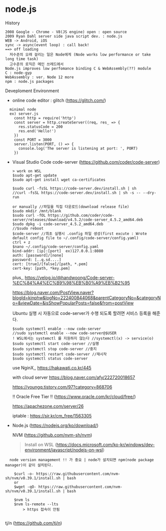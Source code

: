 # node.js

History
```
2008 Google - Chrome - V8(JS engine) open : open source
2009 Ryan Dahl server side java script dev. : node.js
WEB -> Android, iOS 
sync -> async(event loop) : call back!
==> off loading 
  저수준의 오래 걸리는 일은 Node에게 (Node works low performance or take long time task)
  고수준의 로직은 메인 쓰레드에서
Node.js improves low perfomance binding C & WebAssembly(??) module
C : node-gyp
WebAssembly : ver. Node 12 more
npm : node.js packages
```

Deveploment Environment
- online code editor : glitch (https://glitch.com/)
```
  minimal node
  ex) server.js
    const http = require('http')
    const server = http.createServer((req, res_ => {
      res.statusCode = 200
      res.end('Hello!')
    })
    const PORT = 3000
    server.listen(PORT, () => {
      console.log('The server is listening at port: ', PORT)
    })
  ```
  
- Visual Studio Code
  code-server (https://github.com/coder/code-server)
  ```
  > work on WSL
  $sudo apt-get update
  $sudo apt-get install wget ca-certificates
  
  $sudo curl -fsSL https://code-server.dev/install.sh | sh
  //curl -fsSL https://code-server.dev/install.sh | sh -s -- --dry-run
  
  or manually //파일을 직접 다운로드(download release file)
  $sudo mkdir /mnt/blank
  $sudo curl -fOL https://github.com/coder/code-server/releases/download/v4.5.2/code-server_4.5.2_amd64.deb
  $sudo dpkg -i code-server_4.5.2_amd64.deb
  //$sudo reboot
  $code-server //최초 실행시 .config 파일 생성(first excute : Wrote default config file to ~/.config/code-server/config.yaml)
  ctrl + z
  $nano ~/.config/code-server/config.yaml
  bind-addr: [ip]:[port]  ex)127.0.0.1:8080
  auth: [password]/[none]
  password: [..q.sd....]
  cert: [true]/[false]/[path, *.pem]
  cert-key: [path, *key.pem]
  ```
  plus,,
  https://velog.io/@handwoong/Code-server-%EC%84%A4%EC%B9%98%EB%B0%A9%EB%B2%95
  
  https://blog.naver.com/PostView.naver?blogId=kinphw&logNo=222400844068&parentCategoryNo=&categoryNo=&viewDate=&isShowPopularPosts=false&from=postView
  
  Ubuntu 실행 시 자동으로 code-server가 수행 되도록 할려면
  서비스 등록을 해준다.
  ```
  $sudo systemctl enable --now code-server
  //sudo systemctl enable --now code-server@$USER
  ! WSL에서는 systemctl 를 지원하지 않는다 //systemctl(x) -> service(o)
  $sudo systemctl start code-server //실행
  $sudo systemctl stop code-server //중지
  $sudo systemctl restart code-server //재시작
  $sudo systemctl status code-server 
  ```
  
  use NginX,,
  https://hakawati.co.kr/445
  
  with cloud server
  https://blog.naver.com/afy/222720018657
  
  https://youngq.tistory.com/97?category=868706
  
  !! Oracle Free Tier !! (https://www.oracle.com/kr/cloud/free/)
  
  https://apachezone.com/server/26
  
  iptable : https://sir.kr/cm_free/1563305
  
* Node.js (https://nodejs.org/ko/download/)
  
  NVM (https://github.com/nvm-sh/nvm) 
  
  > Install on WSL (https://docs.microsoft.com/ko-kr/windows/dev-environment/javascript/nodejs-on-wsl)
```
  node version management !! 가 중요 | node가 설치되면 npm(node package manager)이 같이 설치된다.
  
    $curl -o- https://raw.githubusercontent.com/nvm-sh/nvm/v0.39.1/install.sh | bash
    or 
    $wget -qO- https://raw.githubusercontent.com/nvm-sh/nvm/v0.39.1/install.sh | bash
    
    $nvm ls
    $nvm ls-remote --lts
        > https 접속이 안됨
        
```
  tj/n (https://github.com/tj/n)
  
